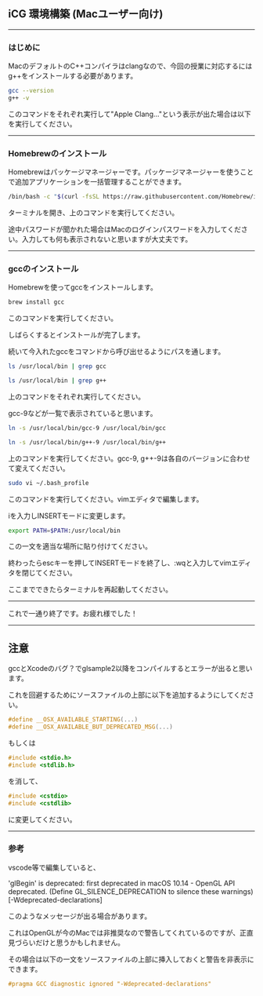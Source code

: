  ## iCG 環境構築 (Macユーザー向け)

---

### はじめに

MacのデフォルトのC++コンパイラはclangなので、今回の授業に対応するにはg++をインストールする必要があります。

```sh
gcc --version
g++ -v
```

このコマンドをそれぞれ実行して"Apple Clang…"という表示が出た場合は以下を実行してください。



---

### Homebrewのインストール

Homebrewはパッケージマネージャーです。パッケージマネージャーを使うことで追加アプリケーションを一括管理することができます。

```sh
/bin/bash -c "$(curl -fsSL https://raw.githubusercontent.com/Homebrew/install/master/install.sh)"
```

ターミナルを開き、上のコマンドを実行してください。

途中パスワードが聞かれた場合はMacのログインパスワードを入力してください。入力しても何も表示されないと思いますが大丈夫です。



---

### gccのインストール

Homebrewを使ってgccをインストールします。

```sh
brew install gcc
```

このコマンドを実行してください。

しばらくするとインストールが完了します。

続いて今入れたgccをコマンドから呼び出せるようにパスを通します。

```sh
ls /usr/local/bin | grep gcc
```

```sh
ls /usr/local/bin | grep g++
```

上のコマンドをそれぞれ実行してください。

gcc-9などが一覧で表示されていると思います。

```sh
ln -s /usr/local/bin/gcc-9 /usr/local/bin/gcc
```

```sh
ln -s /usr/local/bin/g++-9 /usr/local/bin/g++
```

上のコマンドを実行してください。gcc-9, g++-9は各自のバージョンに合わせて変えてください。



```sh
sudo vi ~/.bash_profile
```

このコマンドを実行してください。vimエディタで編集します。

iを入力しINSERTモードに変更します。

```sh
export PATH=$PATH:/usr/local/bin
```

この一文を適当な場所に貼り付けてください。

終わったらescキーを押してINSERTモードを終了し、:wqと入力してvimエディタを閉じてください。

ここまでできたらターミナルを再起動してください。

---

これで一通り終了です。お疲れ様でした！

---

## 注意

gccとXcodeのバグ？でglsample2以降をコンパイルするとエラーが出ると思います。

これを回避するためにソースファイルの上部に以下を追加するようにしてください。

```c
#define __OSX_AVAILABLE_STARTING(...)
#define __OSX_AVAILABLE_BUT_DEPRECATED_MSG(...)
```



もしくは

```c
#include <stdio.h>
#include <stdlib.h>
```

を消して、

```c
#include <cstdio>
#include <cstdlib>
```

に変更してください。

---

### 参考

vscode等で編集していると、

'glBegin' is deprecated: first deprecated in macOS 10.14 - OpenGL API deprecated. (Define GL_SILENCE_DEPRECATION to silence these warnings) [-Wdeprecated-declarations]

このようなメッセージが出る場合があります。

これはOpenGLが今のMacでは非推奨なので警告してくれているのですが、正直見づらいだけと思うかもしれません。

その場合は以下の一文をソースファイルの上部に挿入しておくと警告を非表示にできます。

```c
#pragma GCC diagnostic ignored "-Wdeprecated-declarations"
```

